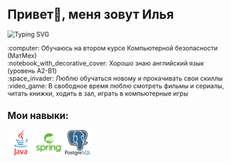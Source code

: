 <h1 class="name" style="border: none">Привет👋, меня зовут Илья</h1>

![Typing SVG](https://readme-typing-svg.herokuapp.com?color=%2336BCF7&lines=I'm+computer+science+student)

<p align="left">
  :computer: Обучаюсь на втором курсе Компьютерной безопасности (МатМех)
  <br>
  :notebook_with_decorative_cover: Хорошо знаю английский язык (уровень A2-B1)
  <br>
  :space_invader: Люблю обучаться новому и прокачивать свои скиллы
  <br>
  :video_game: В свободное время люблю смотреть фильмы и сериалы, читать книжки, ходить в зал, играть в компьютерные игры
</p>

<h2 class="name" style="border: none">Мои навыки:</h1>
<div>
  <img src="https://github.com/devicons/devicon/blob/master/icons/java/java-original-wordmark.svg" width="60px" height="60px"/>
  <img src="https://github.com/devicons/devicon/blob/master/icons/spring/spring-original-wordmark.svg" width="60px" height="60px"/>
  <img src="https://github.com/devicons/devicon/blob/master/icons/postgresql/postgresql-original-wordmark.svg" width="60px" height="60px"/>
</div>
